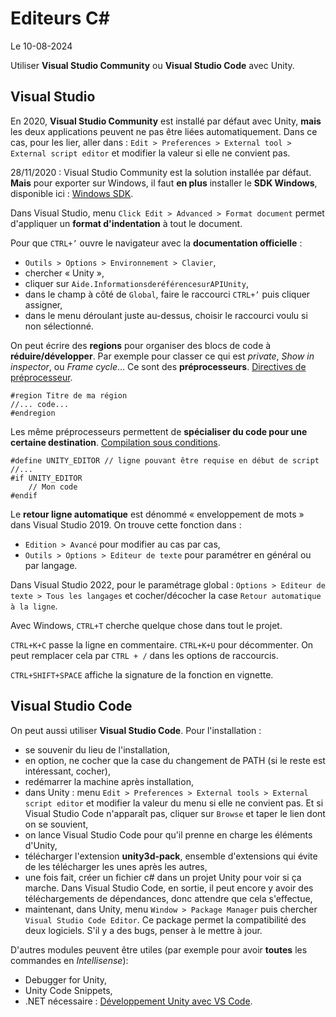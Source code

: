 # Editeurs C#

Le 10-08-2024

Utiliser **Visual Studio Community** ou **Visual Studio Code** avec Unity.

## Visual Studio

En 2020, **Visual Studio Community** est installé par défaut avec Unity, **mais** les deux applications peuvent ne pas être liées automatiquement. Dans ce cas, pour les lier, aller dans : `Edit > Preferences > External tool > External script editor` et modifier la valeur si elle ne convient pas.

28/11/2020 : Visual Studio Community est la solution installée par défaut. **Mais** pour exporter sur Windows, il faut **en plus** installer le **SDK Windows**, disponible ici : [Windows SDK](https://developer.microsoft.com/fr-fr/windows/downloads/windows-sdk "Windows SDK").

Dans Visual Studio, menu `Click Edit > Advanced > Format document` permet d'appliquer un **format d'indentation** à tout le document. 

Pour que `CTRL+’` ouvre le navigateur avec la **documentation officielle** : 
- `Outils > Options > Environnement > Clavier`,
- chercher « Unity »,
- cliquer sur `Aide.InformationsderéférencesurAPIUnity`,
- dans le champ à côté de `Global`, faire le raccourci `CTRL+’` puis cliquer assigner,
- dans le menu déroulant juste au-dessus, choisir le raccourci voulu si non sélectionné.

On peut écrire des **regions** pour organiser des blocs de code à **réduire/développer**. Par exemple pour classer ce qui est *private*, *Show in inspector*, ou *Frame cycle*... Ce sont des **préprocesseurs**. [Directives de préprocesseur](https://docs.microsoft.com/fr-fr/dotnet/csharp/language-reference/preprocessor-directives "Directives de préprocesseur").
```
#region Titre de ma région
//... code...
#endregion  
```

Les même préprocesseurs permettent de **spécialiser du code pour une certaine destination**. [Compilation sous conditions](https://docs.unity3d.com/Manual/PlatformDependentCompilation.html "Compilation sous conditions").
```
#define UNITY_EDITOR // ligne pouvant être requise en début de script
//...
#if UNITY_EDITOR
	// Mon code
#endif
```

Le **retour ligne automatique** est dénommé « enveloppement de mots » dans Visual Studio 2019. On trouve cette fonction dans :
- `Edition > Avancé` pour modifier au cas par cas,
- `Outils > Options > Editeur de texte` pour paramétrer en général ou par langage.

Dans Visual Studio 2022, pour le paramétrage global : `Options > Editeur de texte > Tous les langages` et cocher/décocher la case  `Retour automatique à la ligne`.

Avec Windows, `CTRL+T` cherche quelque chose dans tout le projet.

`CTRL+K+C` passe la ligne en commentaire. `CTRL+K+U` pour décommenter. On peut remplacer cela par `CTRL + /` dans les options de raccourcis.

`CTRL+SHIFT+SPACE` affiche la signature de la fonction en vignette.

## Visual Studio Code

On peut aussi utiliser **Visual Studio Code**. Pour l'installation : 
- se souvenir du lieu de l'installation,
- en option, ne cocher que la case du changement de PATH (si le reste est intéressant, cocher),
- redémarrer la machine après installation,
- dans Unity : menu `Edit > Preferences > External tools > External script editor` et modifier la valeur du menu si elle ne convient pas. Et si Visual Studio Code n'apparaît pas, cliquer sur `Browse` et taper le lien dont on se souvient,
- on lance Visual Studio Code pour qu'il prenne en charge les éléments d'Unity,
- télécharger l'extension **unity3d-pack**, ensemble d'extensions qui évite de les télécharger les unes après les autres,
- une fois fait, créer un fichier c# dans un projet Unity pour voir si ça marche. Dans Visual Studio Code, en sortie, il peut encore y avoir des téléchargements de dépendances, donc attendre que cela s'effectue,
- maintenant, dans Unity, menu `Window > Package Manager` puis chercher `Visual Studio Code Editor`. Ce package permet la compatibilité des deux logiciels. S'il y a des bugs, penser à le mettre à jour.

D'autres modules peuvent être utiles (par exemple pour avoir **toutes** les commandes en *Intellisense*):
- Debugger for Unity,
- Unity Code Snippets,
- .NET nécessaire : [Développement Unity avec VS Code](https://code.visualstudio.com/docs/other/unity "Développement Unity avec VS Code").
